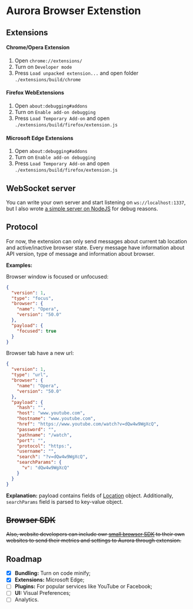 # Aurora Browser Extenstion

## Extensions

#### Chrome/Opera Extension

1. Open `chrome://extensions/`
2. Turn on `Developer mode`
3. Press `Load unpacked extension...` and open folder `./extensions/build/chrome`

#### Firefox WebExtensions

1. Open `about:debugging#addons`
2. Turn on `Enable add-on debugging`
3. Press `Load Temporary Add-on` and open `./extensions/build/firefox/extension.js`

#### Microsoft Edge Extensions

1. Open `about:debugging#addons`
2. Turn on `Enable add-on debugging`
3. Press `Load Temporary Add-on` and open `./extensions/build/firefox/extension.js`

## WebSocket server

You can write your own server and start listening on `ws://localhost:1337`, but I also wrote [a simple server on NodeJS](https://github.com/ozio/aurora-websocket-server) for debug reasons.

## Protocol

For now, the extension can only send messages about current tab location and active/inactive browser state. Every message have information about API version, type of message and information about browser.

**Examples:**

Browser window is focused or unfocused:
```json
{
  "version": 1,
  "type": "focus",
  "browser": {
    "name": "Opera",
    "version": "50.0"
  },
  "payload": {
    "focused": true
  }
}
```

Browser tab have a new url:
```json
{
  "version": 1,
  "type": "url",
  "browser": {
    "name": "Opera",
    "version": "50.0"
  },
  "payload": {
    "hash": "",
    "host": "www.youtube.com",
    "hostname": "www.youtube.com",
    "href": "https://www.youtube.com/watch?v=dQw4w9WgXcQ",
    "password": "",
    "pathname": "/watch",
    "port": "",
    "protocol": "https:",
    "username": "",
    "search": "?v=dQw4w9WgXcQ",
    "searchParams": {
      "v": "dQw4w9WgXcQ"
    }
  }
}
```

**Explanation:** payload contains fields of [Location](https://developer.mozilla.org/en-US/docs/Web/API/Location) object. Additionally, `searchParams` field is parsed to key-value object.

## ~~Browser SDK~~

~~Also, website developers can include owr [small browser SDK](https://github.com/ozio/aurora-browser-sdk) to their own websites to send their metrics and settings to Aurora through extension.~~

## Roadmap

- [x] **Bundling:** Turn on code minify;
- [x] **Extensions:** Microsoft Edge;
- [ ] **Plugins:** For popular services like YouTube or Facebook;
- [ ] **UI:** Visual Preferences;
- [ ] Analytics.
